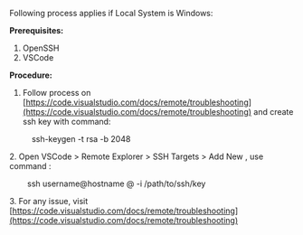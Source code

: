 Following process applies if Local System is Windows:  
  
**Prerequisites:**  
  
1. OpenSSH  
2. VSCode  
  
**Procedure:**  
  
1. Follow process on [https://code.visualstudio.com/docs/remote/troubleshooting](https://code.visualstudio.com/docs/remote/troubleshooting) and create ssh key with command:  
  
          ssh-keygen -t rsa -b 2048  
  
2\. Open VSCode > Remote Explorer > SSH Targets > Add New , use command :   
  
        ssh username@hostname @ -i /path/to/ssh/key   
  
3\. For any issue, visit [https://code.visualstudio.com/docs/remote/troubleshooting](https://code.visualstudio.com/docs/remote/troubleshooting)